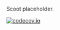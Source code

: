 Scoot placeholder.

[![codecov.io](https://codecov.io/github/Kitware/candela/coverage.svg?branch=master)](https://codecov.io/gh/scootdev/scoot?branch=master)
